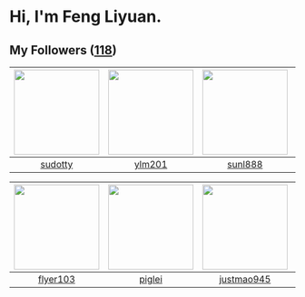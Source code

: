 # Hi, I'm Feng Liyuan.

## My Followers ([118](https://github.com/SunRunAway?tab=followers))

| <img src="https://avatars.githubusercontent.com/u/4898483?v=4" width="150" height="150" /> | <img src="https://avatars.githubusercontent.com/u/588162?v=4" width="150" height="150" /> | <img src="https://avatars.githubusercontent.com/u/9254545?v=4" width="150" height="150" /> | <img src="https://avatars.githubusercontent.com/u/1814146?v=4" width="150" height="150" /> |
| :----------------------------------------------------------------------------------------: | :---------------------------------------------------------------------------------------: | :----------------------------------------------------------------------------------------: | :----------------------------------------------------------------------------------------: |
|                            [sudotty](https://github.com/sudotty)                           |                            [ylm201](https://github.com/ylm201)                            |                            [sunl888](https://github.com/sunl888)                           |                            [rwifeng](https://github.com/rwifeng)                           |

| <img src="https://avatars.githubusercontent.com/u/829039?v=4" width="150" height="150" /> | <img src="https://avatars.githubusercontent.com/u/731266?v=4" width="150" height="150" /> | <img src="https://avatars.githubusercontent.com/u/619331?v=4" width="150" height="150" /> | <img src="https://avatars.githubusercontent.com/u/1457382?v=4" width="150" height="150" /> |
| :---------------------------------------------------------------------------------------: | :---------------------------------------------------------------------------------------: | :---------------------------------------------------------------------------------------: | :----------------------------------------------------------------------------------------: |
|                          [flyer103](https://github.com/flyer103)                          |                            [piglei](https://github.com/piglei)                            |                        [justmao945](https://github.com/justmao945)                        |                         [lintianzhi](https://github.com/lintianzhi)                        |